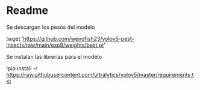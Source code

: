 # Readme

Se descargan los pesos del modelo

!wget 'https://github.com/weirdfish23/yolov5-pest-insects/raw/main/exp9/weights/best.pt'

Se instalan las librerias para el modelo

!pip install -r https://raw.githubusercontent.com/ultralytics/yolov5/master/requirements.txt
